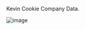 Kevin Cookie Company Data.

![image](https://github.com/MaathanMethil/Power_BI/assets/127536836/d942e45b-82ff-490a-9f54-e5ea45f5114a)
